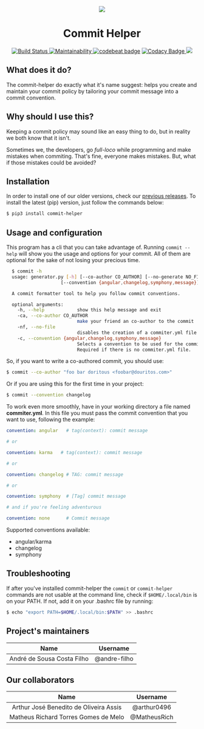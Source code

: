 <p align="center">
  <img src="https://raw.githubusercontent.com/andre-filho/commit-helper/master/assets/200-200.png" style="align: center">
  <h1 align="center">Commit Helper</h3>
</p>

<p align="center">
  <a href="https://travis-ci.org/andre-filho/commit-helper">
    <img src="https://travis-ci.org/andre-filho/commit-helper.svg?branch=master" alt="Build Status">
  </a>
  <a href="https://codeclimate.com/github/andre-filho/commit-helper/maintainability">
    <img src="https://api.codeclimate.com/v1/badges/0ef7545d395120222d77/maintainability" alt="Maintainability">
  </a>
  <a href="https://codebeat.co/projects/github-com-andre-filho-commit-helper-master"><img alt="codebeat badge" src="https://codebeat.co/badges/7621c6dc-7143-4efa-af3e-45508210d276" /></a>
  <a href="https://www.codacy.com/app/andre-filho/commit-helper?utm_source=github.com&amp;utm_medium=referral&amp;utm_content=andre-filho/commit-helper&amp;utm_campaign=Badge_Grade">
    <img src="https://api.codacy.com/project/badge/Grade/595af9a088cf44e19ec2679a8c2617f6" alt="Codacy Badge">
  </a>
  <a href="https://codeclimate.com/github/andre-filho/commit-helper/test_coverage"><img src="https://api.codeclimate.com/v1/badges/0ef7545d395120222d77/test_coverage" /></a>

</p>

## What does it do?
The commit-helper do exactly what it's name suggest: helps you create and maintain your commit policy by tailoring your commit message into a commit convention.

## Why should I use this?
Keeping a commit policy may sound like an easy thing to do, but in reality we both know that it isn't.

Sometimes we, the developers, go _full-loco_ while programming and make mistakes when commiting. That's fine, everyone makes mistakes. But, what if those mistakes could be avoided?

## Installation

In order to install one of our older versions, check our [previous releases](PREVIOUS_VERSIONS). To install the latest (pip) version, just follow the commands below:

```bash
$ pip3 install commit-helper
```

## Usage and configuration

This program has a cli that you can take advantage of. Running `commit --help`
will show you the usage and options for your commit. All of them are optional
for the sake of not losing your precious time.

```bash
  $ commit -h
  usage: generator.py [-h] [--co-author CO_AUTHOR] [--no-generate NO_FILE]
                    [--convention {angular,changelog,symphony,message}]

  A commit formatter tool to help you follow commit conventions.

  optional arguments:
    -h, --help            show this help message and exit
    -ca, --co-author CO_AUTHOR
                          make your friend an co-author to the commit
    -nf, --no-file
                          disables the creation of a commiter.yml file
    -c, --convention {angular,changelog,symphony,message}
                          Selects a convention to be used for the commit.
                          Required if there is no commiter.yml file.
```

So, if you want to write a co-authored commit, you should use:

```bash
$ commit --co-author "foo bar doritous <foobar@douritos.com>"
```

Or if you are using this for the first time in your project:

```bash
$ commit --convention changelog
```

To work even more smoothly, have in your working directory a file named **commiter.yml**. In this file you must pass the commit convention that you want to use, following the example:

```yaml
convention: angular   # tag(context): commit message

# or

convention: karma   # tag(context): commit message

# or

convention: changelog # TAG: commit message

# or

convention: symphony  # [Tag] commit message

# and if you're feeling adventurous

convention: none      # Commit message
```

Supported conventions available:

 - angular/karma
 - changelog
 - symphony

 ## Troubleshooting
 If after you've installed commit-helper the `commit` or `commit-helper` commands are not usable at the command line, check if `$HOME/.local/bin` is on your PATH. If not, add it on your .bashrc file by running:
 ``` bash
$ echo "export PATH=$HOME/.local/bin:$PATH" >> .bashrc
 ```

## Project's maintainers
| **Name** | **Username** |
| :--------: | :-----: |
| André de Sousa Costa Filho | @andre-filho |

## Our collaborators
| **Name** | **Username** |
| :------: | :----------: |
| Arthur José Benedito de Oliveira Assis | @arthur0496 |
| Matheus Richard Torres Gomes de Melo | @MatheusRich |

